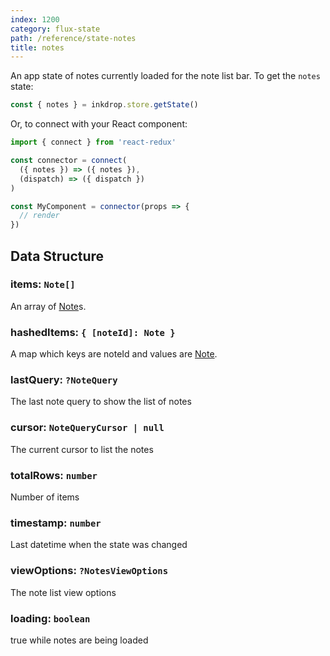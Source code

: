 ```yaml
---
index: 1200
category: flux-state
path: /reference/state-notes
title: notes
---
```


An app state of notes currently loaded for the note list bar.
To get the `notes` state:

```js
const { notes } = inkdrop.store.getState()
```

Or, to connect with your React component:

```js
import { connect } from 'react-redux'

const connector = connect(
  ({ notes }) => ({ notes }),
  (dispatch) => ({ dispatch })
)

const MyComponent = connector(props => {
  // render
})
```

## Data Structure

### items: `Note[]`

An array of [Note][Note]s.

### hashedItems: `{ [noteId]: Note }`

A map which keys are noteId and values are [Note][Note].

### lastQuery: `?NoteQuery`

The last note query to show the list of notes

### cursor: `NoteQueryCursor | null`

The current cursor to list the notes

### totalRows: `number`

Number of items

### timestamp: `number`

Last datetime when the state was changed

### viewOptions: `?NotesViewOptions`

The note list view options

### loading: `boolean`

true while notes are being loaded

[Note]: /reference/data-models#a-nameresource-notenotea
